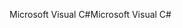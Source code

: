 <span data-ttu-id="800a3-101">Microsoft Visual C#</span><span class="sxs-lookup"><span data-stu-id="800a3-101">Microsoft Visual C#</span></span>